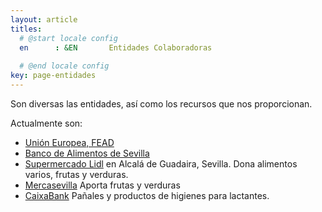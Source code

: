```yaml
---
layout: article
titles:
  # @start locale config
  en      : &EN       Entidades Colaboradoras
  
  # @end locale config
key: page-entidades
---
```


Son diversas las entidades, así como los recursos que nos proporcionan.

Actualmente son:

- [Unión Europea, FEAD](https://ec.europa.eu/social/main.jsp?catId=1089&langId=es)
- [Banco de Alimentos de Sevilla](https://www.bancodealimentosdesevilla.org/)  
- [Supermercado Lidl](https://www.lidl.es/) en Alcalá de Guadaira, Sevilla. Dona alimentos varios, frutas y verduras.
- [Mercasevilla](http://www.mercasevilla.com/) Aporta frutas y verduras
- [CaixaBank](https://www.caixabank.es/index_es.html) Pañales y productos de higienes para lactantes.
